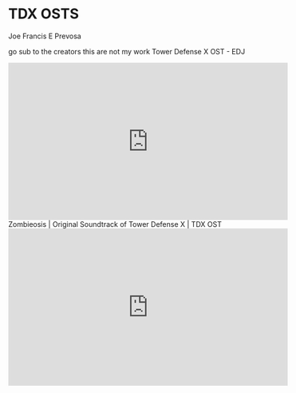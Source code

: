 # TDX OSTS 
Joe Francis E Prevosa


go sub to the creators this are not my work
Tower Defense X OST - EDJ
<iframe width="560" height="315" src="https://youtu.be/I8wl9NVSSQg?si=GHVWUAH2ILtLayG8" title="YouTube video player" frameborder="0" allow="accelerometer; autoplay; clipboardwrite; encrypted-media; gyroscope; picture-in-picture; web-share" allowfullscreen></iframe>
Zombieosis | Original Soundtrack of Tower Defense X | TDX OST
<iframe width="560" height="315" src="https://youtu.be/Z0hxB82SAiY?si=eQkmJ7raTeTGnnNW" title="YouTube video player" frameborder="0" allow="accelerometer; autoplay; clipboardwrite; encrypted-media; gyroscope; picture-in-picture; web-share" allowfullscreen></iframe>


